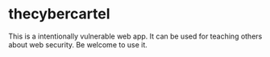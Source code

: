 # thecybercartel
This is a intentionally vulnerable web app. It can be used for teaching others about web security. Be welcome to use it.
